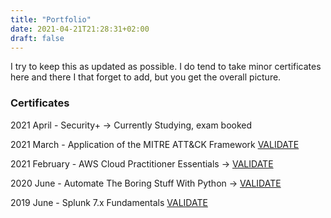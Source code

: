 ```yaml
---
title: "Portfolio"
date: 2021-04-21T21:28:31+02:00
draft: false
---
```


I try to keep this as updated as possible. I do tend to take minor certificates here and there I that forget to add, but you get the overall picture.


### Certificates
2021 April - Security+ -> Currently Studying, exam booked

2021 March - Application of the MITRE ATT&CK Framework [VALIDATE](https://app.cybrary.it/courses/api/certificate/CC-39b948f5-6757-428e-888e-67ab74d193f8/view)

2021 February - AWS Cloud Practitioner Essentials -> [VALIDATE](https://www.aws.training/SignIn?returnUrl=%2fTranscript%2fCompletionCertificateHtml%3ftranscriptid%3dKwkq9Rx9v0q3_k7x_wsbfg2)

2020 June - Automate The Boring Stuff With Python -> [VALIDATE](https://www.udemy.com/certificate/UC-350fb9eb-114e-4842-9c1f-b7ae12a17fe9/)

2019 June - Splunk 7.x Fundamentals [VALIDATE](https://education.splunk.com/award/completion/f198122a-44c9-3224-8115-7927b46785ec)

